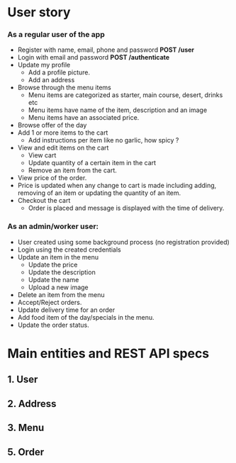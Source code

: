 # User story

### As a regular user of the app
- Register with name, email, phone and password <b>POST /user</b>
- Login with email and password <b>POST /authenticate </b>
- Update my profile 
    - Add a profile picture.
    - Add an address
- Browse through the menu items
    - Menu items are categorized as starter, main course, desert, drinks etc
    - Menu items have name of the item, description and an image 
    - Menu items have an associated price.
- Browse offer of the day
- Add 1 or more items to the cart
    - Add instructions per item like no garlic, how spicy ?
- View and edit items on the cart
    - View cart
    - Update quantity of a certain item in the cart
    - Remove an item from the cart.
- View price of the order.
- Price is updated when any change to cart is made including adding, removing of an item or updating the quantity of an item.
- Checkout the cart
    - Order is placed and message is displayed with the time of delivery.
    
    
### As an admin/worker user:

- User created using some background process (no registration provided)
- Login using the created credentials
- Update an item in the menu
    - Update the price
    - Update the description
    - Update the name
    - Upload a new image
- Delete an item from the menu
- Accept/Reject orders.
- Update delivery time for an order
- Add food item of the day/specials in the menu.
- Update the order status.


# Main entities and REST API specs
## 1. User

## 2. Address

## 3. Menu

## 5. Order